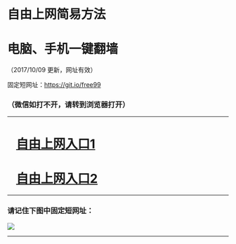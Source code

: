 ﻿# 自由上网简易方法

# 电脑、手机一键翻墙

（2017/10/09 更新，网址有效）

固定短网址：https://git.io/free99

### （微信如打不开，请转到浏览器打开）


***





# &nbsp;&nbsp; <a href="http://ft2711416035.fwq-tz-1001.info/fwqtz01.html?t=100900131836 " target="_blank">自由上网入口1</a>
# &nbsp;&nbsp; <a href="http://ft45542164.fwq-tz-1002.info/fwqtz02.html?t=1009001799 " target="_blank">自由上网入口2</a>
***

### 请记住下图中固定短网址：

<img src="https://s3-us-west-2.amazonaws.com/fwq-1001/yjfq-20170905okok.png" /> 


***

